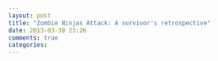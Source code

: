 ```yaml
---
layout: post
title: "Zombie Ninjas Attack: A survivor's retrospective"
date: 2013-03-30 23:26
comments: true
categories: 
---
```

